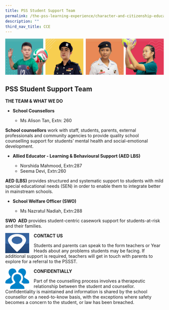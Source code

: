 ```yaml
---
title: PSS Student Support Team
permalink: /the-pss-learning-experience/character-and-citizenship-education/pss-student-support-team/
description: ""
third_nav_title: CCE
---
```

![](/images/Our%20School/subbanner.jpg)

## PSS Student Support Team

**THE TEAM & WHAT WE DO**

  

*   **School Counsellors**

    *   Ms Alison Tan, Extn: 260

**School counsellors** work with staff, students, parents, external professionals and community agencies to provide quality school counselling support for students’ mental health and social-emotional development.

  

*   **Allied Educator - Learning & Behavioural Support (AED LBS)**

    *   Norshida Mahmood, Extn:287
    *   Seema Devi, Extn:260

**AED (LBS)** provides structured and systematic support to students with mild special educational needs (SEN) in order to enable them to integrate better in mainstream schools.

  

*   **School Welfare Officer (SWO)**

    *   Ms Nazratul Nadiah, Extn:288

**SWO  AED** provides student-centric casework support for students-at-risk and their families.


<img src="/images/CCE/PSS%20Student%20Support%20Team/Contact%20Us.png"  
     style="width:15%;margin-right:15px;" align = "left">
		 
**CONTACT US**
		 
Students and parents can speak to the form teachers or Year Heads about any problems students may be facing. If additional support is required, teachers will get in touch with parents to explore for a referral to the PSSST.

<img src="/images/CCE/PSS%20Student%20Support%20Team/Confidentiality.png"  
     style="width:15%;margin-right:15px;" align = "left">
**CONFIDENTIALLY**

Part of the counselling process involves a therapeutic relationship between the student and counsellor. Confidentiality is maintained and information is shared by the school counsellor on a need-to-know basis, with the exceptions where safety becomes a concern to the student, or law has been breached.
		 